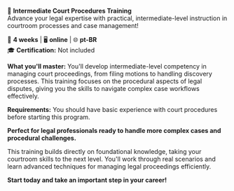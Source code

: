 🚀 **Intermediate Court Procedures Training**  
Advance your legal expertise with practical, intermediate-level instruction in courtroom processes and case management!

📅 **4 weeks** | 🖥 **online** | 🌐 **pt-BR**  
🎓 **Certification:** Not included

**What you'll master:**
You'll develop intermediate-level competency in managing court proceedings, from filing motions to handling discovery processes. This training focuses on the procedural aspects of legal disputes, giving you the skills to navigate complex case workflows effectively.

**Requirements:**
You should have basic experience with court procedures before starting this program.

**Perfect for legal professionals ready to handle more complex cases and procedural challenges.**

This training builds directly on foundational knowledge, taking your courtroom skills to the next level. You'll work through real scenarios and learn advanced techniques for managing legal proceedings efficiently.

**Start today and take an important step in your career!**